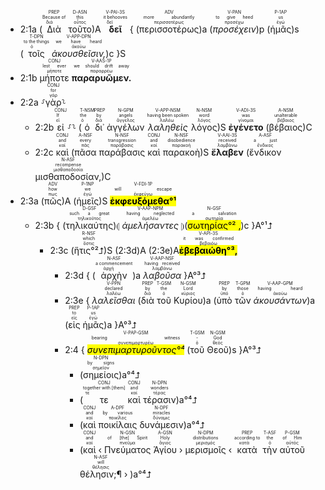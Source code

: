 
- <rt>2:1a</rt> (<RUBY><ruby><ruby>Διὰ<rt>διά</rt></ruby><rt>Because of</rt></ruby><rt>PREP</rt></RUBY> <RUBY><ruby><ruby>τοῦτο<rt>οὗτος</rt></ruby><rt>this</rt></ruby><rt>D-ASN</rt></RUBY>)A <RUBY><ruby><ruby><strong>δεῖ</strong><rt>δεῖ</rt></ruby><rt>it behooves</rt></ruby><rt>V-PAI-3S</rt></RUBY> { (<RUBY><ruby><ruby>περισσοτέρως<rt>περισσοτέρως</rt></ruby><rt>more abundantly</rt></ruby><rt>ADV</rt></RUBY>)a (<RUBY><ruby><ruby><em>προσέχειν</em><rt>προσέχω</rt></ruby><rt>to give heed</rt></ruby><rt>V-PAN</rt></RUBY>)p (<RUBY><ruby><ruby>ἡμᾶς<rt>ἐγώ</rt></ruby><rt>us</rt></ruby><rt>P-1AP</rt></RUBY>)s (<RUBY><ruby><ruby>τοῖς<rt>ὁ</rt></ruby><rt>to the things</rt></ruby><rt>T-DPN</rt></RUBY> <RUBY><ruby><ruby><em>ἀκουσθεῖσιν,</em><rt>ἀκούω</rt></ruby><rt>we have heard</rt></ruby><rt>V-APP-DPN</rt></RUBY>)c }S
- <rt>2:1b</rt> <RUBY><ruby><ruby>μήποτε<rt>μήποτε</rt></ruby><rt>lest ever</rt></ruby><rt>CONJ</rt></RUBY> <RUBY><ruby><ruby><strong>παραρυῶμεν.</strong><rt>παραρρέω</rt></ruby><rt>we should drift away</rt></ruby><rt>V-AAS-1P</rt></RUBY> 
- <rt>2:2a</rt> ⸉<RUBY><ruby><ruby>γὰρ<rt>γάρ</rt></ruby><rt>for</rt></ruby><rt>CONJ</rt></RUBY>⸊
	- <rt>2:2b</rt> <RUBY><ruby><ruby>εἰ<rt>εἰ</rt></ruby><rt>If</rt></ruby><rt>CONJ</rt></RUBY> ⸉⸊ (<RUBY><ruby><ruby>ὁ<rt>ὁ</rt></ruby><rt>the</rt></ruby><rt>T-NSM</rt></RUBY> <RUBY><ruby><ruby>δι᾽<rt>διά</rt></ruby><rt>by</rt></ruby><rt>PREP</rt></RUBY> <RUBY><ruby><ruby>ἀγγέλων<rt>ἄγγελος</rt></ruby><rt>angels</rt></ruby><rt>N-GPM</rt></RUBY> <RUBY><ruby><ruby><em>λαληθεὶς</em><rt>λαλέω</rt></ruby><rt>having been spoken</rt></ruby><rt>V-APP-NSM</rt></RUBY> <RUBY><ruby><ruby>λόγος<rt>λόγος</rt></ruby><rt>word</rt></ruby><rt>N-NSM</rt></RUBY>)S <RUBY><ruby><ruby><strong>ἐγένετο</strong><rt>γίνομαι</rt></ruby><rt>was</rt></ruby><rt>V-ADI-3S</rt></RUBY> (<RUBY><ruby><ruby>βέβαιος<rt>βέβαιος</rt></ruby><rt>unalterable</rt></ruby><rt>A-NSM</rt></RUBY>)C
	- <rt>2:2c</rt> <RUBY><ruby><ruby>καὶ<rt>καί</rt></ruby><rt>and</rt></ruby><rt>CONJ</rt></RUBY> (<RUBY><ruby><ruby>πᾶσα<rt>πᾶς</rt></ruby><rt>every</rt></ruby><rt>A-NSF</rt></RUBY> <RUBY><ruby><ruby>παράβασις<rt>παράβασις</rt></ruby><rt>transgression</rt></ruby><rt>N-NSF</rt></RUBY> <RUBY><ruby><ruby>καὶ<rt>καί</rt></ruby><rt>and</rt></ruby><rt>CONJ</rt></RUBY> <RUBY><ruby><ruby>παρακοὴ<rt>παρακοή</rt></ruby><rt>disobedience</rt></ruby><rt>N-NSF</rt></RUBY>)S <RUBY><ruby><ruby><strong>ἔλαβεν</strong><rt>λαμβάνω</rt></ruby><rt>received</rt></ruby><rt>V-AAI-3S</rt></RUBY> (<RUBY><ruby><ruby>ἔνδικον<rt>ἔνδικος</rt></ruby><rt>a just</rt></ruby><rt>A-ASF</rt></RUBY> <RUBY><ruby><ruby>μισθαποδοσίαν,<rt>μισθαποδοσία</rt></ruby><rt>recompense</rt></ruby><rt>N-ASF</rt></RUBY>)C
- <rt>2:3a</rt> (<RUBY><ruby><ruby>πῶς<rt>πως</rt></ruby><rt>how</rt></ruby><rt>ADV</rt></RUBY>)A (<RUBY><ruby><ruby>ἡμεῖς<rt>ἐγώ</rt></ruby><rt>we</rt></ruby><rt>P-1NP</rt></RUBY>)S <RUBY><ruby><ruby><mark><strong>ἐκφευξόμεθα°¹</strong></mark><rt>ἐκφεύγω</rt></ruby><rt>will escape</rt></ruby><rt>V-FDI-1P</rt></RUBY> 
	- <rt>2:3b</rt> { (<RUBY><ruby><ruby>τηλικαύτης<rt>τηλικοῦτος</rt></ruby><rt>such a great</rt></ruby><rt>D-GSF</rt></RUBY>)⦇ <RUBY><ruby><ruby><em>ἀμελήσαντες</em><rt>ἀμελέω</rt></ruby><rt>having neglected</rt></ruby><rt>V-AAP-NPM</rt></RUBY> ⦈(<RUBY><ruby><ruby><mark>σωτηρίας°² ,</mark><rt>σωτηρία</rt></ruby><rt>a salvation</rt></ruby><rt>N-GSF</rt></RUBY>)c }A°¹⮥ 
		- <rt>2:3c</rt> (<RUBY><ruby><ruby>ἥτις°²⮥<rt>ὅστις</rt></ruby><rt>which</rt></ruby><rt>R-NSF</rt></RUBY>)S (<rt>2:3d</rt>)A (<rt>2:3e</rt>)A<RUBY><ruby><ruby><mark><strong>ἐβεβαιώθη°³,</strong></mark><rt>βεβαιόω</rt></ruby><rt>it was confirmed</rt></ruby><rt>V-API-3S</rt></RUBY>
			- <rt>2:3d</rt> { (<RUBY><ruby><ruby>ἀρχὴν<rt>ἀρχή</rt></ruby><rt>a commencement</rt></ruby><rt>N-ASF</rt></RUBY>)a <RUBY><ruby><ruby><em>λαβοῦσα</em><rt>λαμβάνω</rt></ruby><rt>having received</rt></ruby><rt>V-AAP-NSF</rt></RUBY> }A°³⮥
			- <rt>2:3e</rt> { <RUBY><ruby><ruby><em>λαλεῖσθαι</em><rt>λαλέω</rt></ruby><rt>declared</rt></ruby><rt>V-PPN</rt></RUBY> (<RUBY><ruby><ruby>διὰ<rt>διά</rt></ruby><rt>by</rt></ruby><rt>PREP</rt></RUBY> <RUBY><ruby><ruby>τοῦ<rt>ὁ</rt></ruby><rt>the</rt></ruby><rt>T-GSM</rt></RUBY> <RUBY><ruby><ruby>Κυρίου<rt>κύριος</rt></ruby><rt>Lord</rt></ruby><rt>N-GSM</rt></RUBY>)a (<RUBY><ruby><ruby>ὑπὸ<rt>ὑπό</rt></ruby><rt>by</rt></ruby><rt>PREP</rt></RUBY> <RUBY><ruby><ruby>τῶν<rt>ὁ</rt></ruby><rt>those</rt></ruby><rt>T-GPM</rt></RUBY> <RUBY><ruby><ruby><em>ἀκουσάντων</em><rt>ἀκούω</rt></ruby><rt>having heard</rt></ruby><rt>V-AAP-GPM</rt></RUBY>)a (<RUBY><ruby><ruby>εἰς<rt>εἰς</rt></ruby><rt>to</rt></ruby><rt>PREP</rt></RUBY> <RUBY><ruby><ruby>ἡμᾶς<rt>ἐγώ</rt></ruby><rt>us</rt></ruby><rt>P-1AP</rt></RUBY>)a }A°³⮥
			- <rt>2:4</rt> { <RUBY><ruby><ruby><mark><em>συνεπιμαρτυροῦντος°⁴</em></mark><rt>συνεπιμαρτυρέω</rt></ruby><rt>bearing witness</rt></ruby><rt>V-PAP-GSM</rt></RUBY> (<RUBY><ruby><ruby>τοῦ<rt>ὁ</rt></ruby><rt>-</rt></ruby><rt>T-GSM</rt></RUBY> <RUBY><ruby><ruby>Θεοῦ<rt>θεός</rt></ruby><rt>God</rt></ruby><rt>N-GSM</rt></RUBY>)s }A°³⮥
				- (<RUBY><ruby><ruby>σημείοις<rt>σημεῖον</rt></ruby><rt>by signs</rt></ruby><rt>N-DPN</rt></RUBY>)a°⁴⮥
				- (<RUBY><ruby><ruby>τε<rt>τε</rt></ruby><rt>together with [them]</rt></ruby><rt>CONJ</rt></RUBY> <RUBY><ruby><ruby>καὶ<rt>καί</rt></ruby><rt>and</rt></ruby><rt>CONJ</rt></RUBY> <RUBY><ruby><ruby>τέρασιν<rt>τέρας</rt></ruby><rt>wonders</rt></ruby><rt>N-DPN</rt></RUBY>)a°⁴⮥
				- (<RUBY><ruby><ruby>καὶ<rt>καί</rt></ruby><rt>and</rt></ruby><rt>CONJ</rt></RUBY> <RUBY><ruby><ruby>ποικίλαις<rt>ποικίλος</rt></ruby><rt>by various</rt></ruby><rt>A-DPF</rt></RUBY> <RUBY><ruby><ruby>δυνάμεσιν<rt>δύναμις</rt></ruby><rt>miracles</rt></ruby><rt>N-DPF</rt></RUBY>)a°⁴⮥
				- (<RUBY><ruby><ruby>καὶ<rt>καί</rt></ruby><rt>and</rt></ruby><rt>CONJ</rt></RUBY> ‹ <RUBY><ruby><ruby>Πνεύματος<rt>πνεῦμα</rt></ruby><rt>of [the] Spirit</rt></ruby><rt>N-GSN</rt></RUBY> <RUBY><ruby><ruby>Ἁγίου<rt>ἅγιος</rt></ruby><rt>Holy</rt></ruby><rt>A-GSN</rt></RUBY> › <RUBY><ruby><ruby>μερισμοῖς<rt>μερισμός</rt></ruby><rt>distributions</rt></ruby><rt>N-DPM</rt></RUBY> ‹ <RUBY><ruby><ruby>κατὰ<rt>κατά</rt></ruby><rt>according to</rt></ruby><rt>PREP</rt></RUBY> <RUBY><ruby><ruby>τὴν<rt>ὁ</rt></ruby><rt>the</rt></ruby><rt>T-ASF</rt></RUBY> <RUBY><ruby><ruby>αὐτοῦ<rt>αὐτός</rt></ruby><rt>of Him</rt></ruby><rt>P-GSM</rt></RUBY> <RUBY><ruby><ruby>θέλησιν;¶<rt>θέλησις</rt></ruby><rt>will</rt></ruby><rt>N-ASF</rt></RUBY> › )a°⁴⮥